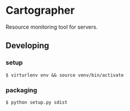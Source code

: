 # Cartographer

Resource monitoring tool for servers.

## Developing

### setup

`$ virturlenv env && source venv/bin/activate`

### packaging

`$ python setup.py sdist`
